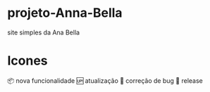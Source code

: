 # projeto-Anna-Bella
 site simples da Ana Bella

# Icones
📦 nova funcionalidade
🆙 atualização
🐞 correção de bug
🏁 release
